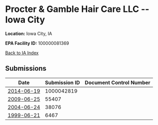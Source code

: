 # Procter & Gamble Hair Care LLC -- Iowa City

**Location:** Iowa City, IA

**EPA Facility ID:** 100000081369

[Back to IA Index](../../index.md)

## Submissions

| Date | Submission ID | Document Control Number |
|------|--------------|-------------------------|
| [2014-06-19](submissions/1000042819.md) | 1000042819 |  |
| [2009-06-25](submissions/55407.md) | 55407 |  |
| [2004-06-24](submissions/38076.md) | 38076 |  |
| [1999-06-21](submissions/6467.md) | 6467 |  |
